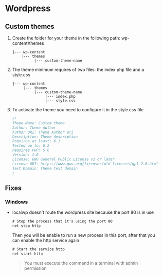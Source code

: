 # Wordpress

## Custom themes

1. Create the folder for your theme in the following path: wp-content/themes

    ```folder
    |--- wp-content
        |--- themes
              |--- custom-theme-name
    ```

2. The theme minimum requires of two files: the index.php file and a style.css

    ```folder
    |--- wp-content
         |--- themes
              |--- custom-theme-name
                   |--- index.php
                   |--- style.css
    ```

3. To activate the theme you need to configure it in the style.css file

    ```css
    /*
    Theme Name: Custom theme
    Author: Theme Author 
    Author URI: Theme Author uri
    Description: Theme description
    Requires at least: 6.1
    Tested up to: 6.2
    Requires PHP: 5.6
    Version: 1.0
    License: GNU General Public License v2 or later
    License URI: https://www.gnu.org/licenses/old-licenses/gpl-2.0.html
    Text Domain: Theme text domain
    /
    ```

## Fixes

### Windows

* localwp doesn't route the wordpress site because the port 80 is in use

    ```cmd
    # Stop the process that it's using the port 80
    net stop http
    ```

    Then you will be enable to run a new process in this port, after that you can enable the http service again

    ```cmd
    # Start the service http
    net start http
    ```

    > You must execute the command in a terminal with admin permission
